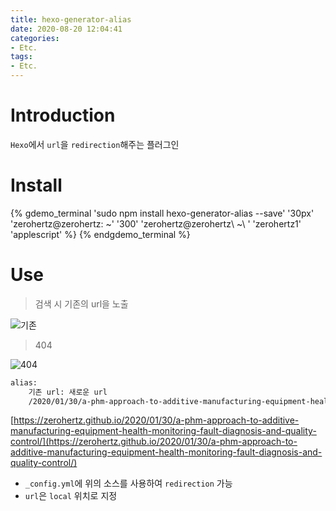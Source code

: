 ```yaml
---
title: hexo-generator-alias
date: 2020-08-20 12:04:41
categories:
- Etc.
tags:
- Etc.
---
```

# Introduction

`Hexo`에서 `url`을 `redirection`해주는 플러그인

# Install

{% gdemo_terminal 'sudo npm install hexo-generator-alias --save' '30px' 'zerohertz@zerohertz: ~' '300' 'zerohertz@zerohertz\ ~\ ' 'zerohertz1' 'applescript' %}
{% endgdemo_terminal %}

<!-- More -->

# Use

> 검색 시 기존의 url을 노출

![기존](https://user-images.githubusercontent.com/42334717/90713568-95ae4800-e2e0-11ea-8856-5a62f01e517e.png)

> 404

![404](https://user-images.githubusercontent.com/42334717/90713667-cf7f4e80-e2e0-11ea-8e78-2bc71f7c62cd.png)

~~~xml _config.yml
alias:
    기존 url: 새로운 url
    /2020/01/30/a-phm-approach-to-additive-manufacturing-equipment-health-monitoring-fault-diagnosis-and-quality-control/: /a-phm-approach-to-additive-manufacturing-equipment-health-monitoring-fault-diagnosis-and-quality-control/
~~~

[https://zerohertz.github.io/2020/01/30/a-phm-approach-to-additive-manufacturing-equipment-health-monitoring-fault-diagnosis-and-quality-control/](https://zerohertz.github.io/2020/01/30/a-phm-approach-to-additive-manufacturing-equipment-health-monitoring-fault-diagnosis-and-quality-control/)

+ `_config.yml`에 위의 소스를 사용하여 `redirection` 가능
+ `url`은 `local` 위치로 지정